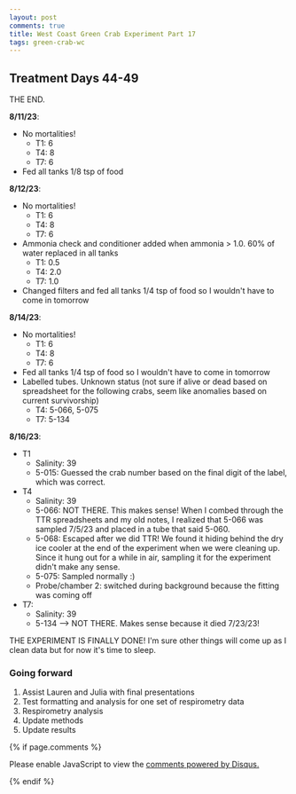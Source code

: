 ```yaml
---
layout: post
comments: true
title: West Coast Green Crab Experiment Part 17
tags: green-crab-wc
---
```


## Treatment Days 44-49

THE END.

**8/11/23**:

- No mortalities!
  - T1: 6
  - T4: 8
  - T7: 6
- Fed all tanks 1/8 tsp of food

**8/12/23**:

- No mortalities!
  - T1: 6
  - T4: 8
  - T7: 6
- Ammonia check and conditioner added when ammonia > 1.0. 60% of water replaced in all tanks
  - T1: 0.5
  - T4: 2.0
  - T7: 1.0
- Changed filters and fed all tanks 1/4 tsp of food so I wouldn't have to come in tomorrow

**8/14/23**:

- No mortalities!
  - T1: 6
  - T4: 8
  - T7: 6
- Fed all tanks 1/4 tsp of food so I wouldn't have to come in tomorrow
- Labelled tubes. Unknown status (not sure if alive or dead based on spreadsheet for the following crabs, seem like anomalies based on current survivorship)
  - T4: 5-066, 5-075
  - T7: 5-134

**8/16/23**:

- T1
  - Salinity: 39
  - 5-015: Guessed the crab number based on the final digit of the label, which was correct.
- T4
  - Salinity: 39
  - 5-066: NOT THERE. This makes sense! When I combed through the TTR spreadsheets and my old notes, I realized that 5-066 was sampled 7/5/23 and placed in a tube that said 5-060.
  - 5-068: Escaped after we did TTR! We found it hiding behind the dry ice cooler at the end of the experiment when we were cleaning up. Since it hung out for a while in air, sampling it for the experiment didn't make any sense.
  - 5-075: Sampled normally :)
  - Probe/chamber 2: switched during background because the fitting was coming off
- T7:
  - Salinity: 39
  - 5-134 —> NOT THERE. Makes sense because it died 7/23/23!

THE EXPERIMENT IS FINALLY DONE! I'm sure other things will come up as I clean data but for now it's time to sleep.

### Going forward

1. Assist Lauren and Julia with final presentations
2. Test formatting and analysis for one set of respirometry data
7. Respirometry analysis
8. Update methods
9. Update results

{% if page.comments %}

<div id="disqus_thread"></div>
<script>

/**
*  RECOMMENDED CONFIGURATION VARIABLES: EDIT AND UNCOMMENT THE SECTION BELOW TO INSERT DYNAMIC VALUES FROM YOUR PLATFORM OR CMS.
*  LEARN WHY DEFINING THESE VARIABLES IS IMPORTANT: https://disqus.com/admin/universalcode/#configuration-variables*/
/*
var disqus_config = function () {
this.page.url = PAGE_URL;  // Replace PAGE_URL with your page's canonical URL variable
this.page.identifier = PAGE_IDENTIFIER; // Replace PAGE_IDENTIFIER with your page's unique identifier variable
};
*/
(function() { // DON'T EDIT BELOW THIS LINE
var d = document, s = d.createElement('script');
s.src = 'https://the-responsible-grad-student.disqus.com/embed.js';
s.setAttribute('data-timestamp', +new Date());
(d.head || d.body).appendChild(s);
})();
</script>
<noscript>Please enable JavaScript to view the <a href="https://disqus.com/?ref_noscript">comments powered by Disqus.</a></noscript>

{% endif %}

<script id="dsq-count-scr" src="//the-responsible-grad-student.disqus.com/count.js" async></script>

